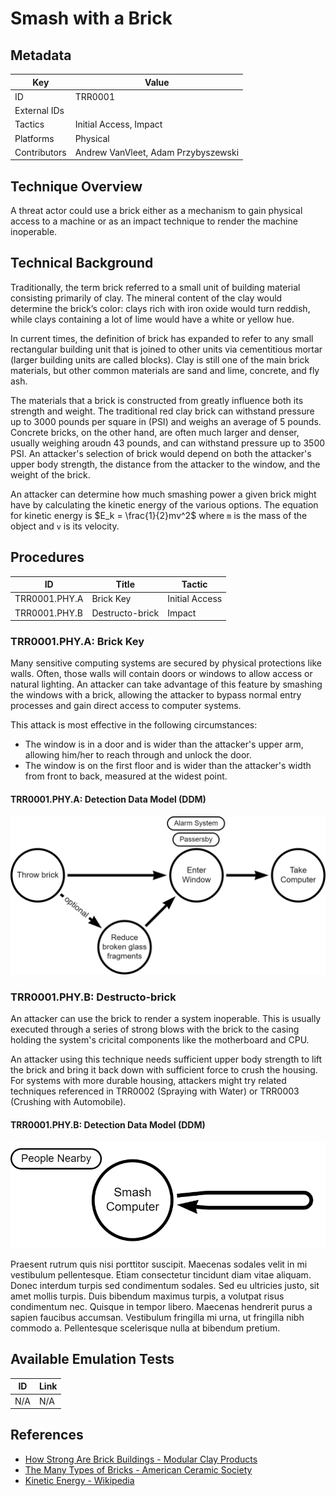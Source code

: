 # Smash with a Brick

## Metadata

| Key          | Value                                      |
|--------------|-------------------------------------|
| ID           | TRR0001                             |
| External IDs |                                     |
| Tactics      | Initial Access, Impact              |
| Platforms    | Physical                            |
| Contributors | Andrew VanVleet, Adam Przybyszewski |

## Technique Overview

A threat actor could use a brick either as a mechanism to gain physical access
to a machine or as an impact technique to render the machine inoperable.

## Technical Background

Traditionally, the term brick referred to a small unit of building material
consisting primarily of clay. The mineral content of the clay would determine
the brick’s color: clays rich with iron oxide would turn reddish, while clays
containing a lot of lime would have a white or yellow hue.

In current times, the definition of brick has expanded to refer to any small
rectangular building unit that is joined to other units via cementitious mortar
(larger building units are called blocks). Clay is still one of the main brick
materials, but other common materials are sand and lime, concrete, and fly ash.

The materials that a brick is constructed from greatly influence both its
strength and weight. The traditional red clay brick can withstand pressure up to
3000 pounds per square in (PSI) and weighs an average of 5 pounds. Concrete
bricks, on the other hand, are often much larger and denser, usually weighing
aroudn 43 pounds, and can withstand pressure up to 3500 PSI. An attacker's
selection of brick would depend on both the attacker's upper body strength, the
distance from the attacker to the window, and the weight of the brick.

An attacker can determine how much smashing power a given brick might have by
calculating the kinetic energy of the various options. The equation for kinetic
energy is $E_k = \frac{1}{2}mv^2$ where `m` is the mass of the object and `v` is
its velocity.

## Procedures

| ID            | Title           | Tactic         |
|---------------|-----------------|----------------|
| TRR0001.PHY.A | Brick Key       | Initial Access |
| TRR0001.PHY.B | Destructo-brick | Impact         |

### TRR0001.PHY.A: Brick Key

Many sensitive computing systems are secured by physical protections like walls.
Often, those walls will contain doors or windows to allow access or natural
lighting. An attacker can take advantage of this feature by smashing the windows
with a brick, allowing the attacker to bypass normal entry processes and gain
direct access to computer systems.

This attack is most effective in the following circumstances:

- The window is in a door and is wider than the attacker's upper arm, allowing
  him/her to reach through and unlock the door.
- The window is on the first floor and is wider than the attacker's width from
  front to back, measured at the widest point.

#### TRR0001.PHY.A: Detection Data Model (DDM)

![TRR0001.PHY.A DDM](ddms/trr0001.phy.a.png)

### TRR0001.PHY.B: Destructo-brick

An attacker can use the brick to render a system inoperable. This is usually
executed through a series of strong blows with the brick to the casing holding
the system's cricital components like the motherboard and CPU.

An attacker using this technique needs sufficient upper body strength to lift
the brick and bring it back down with sufficient force to crush the housing. For
systems with more durable housing, attackers might try related techniques
referenced in TRR0002 (Spraying with Water) or TRR0003 (Crushing with
Automobile).

#### TRR0001.PHY.B: Detection Data Model (DDM)

![TRR0001.PHY.B DDM](ddms/trr0001.phy.b.png)

Praesent rutrum quis nisi porttitor suscipit. Maecenas sodales velit in mi
vestibulum pellentesque. Etiam consectetur tincidunt diam vitae aliquam. Donec
interdum turpis sed condimentum sodales. Sed eu ultricies justo, sit amet mollis
turpis. Duis bibendum maximus turpis, a volutpat risus condimentum nec. Quisque
in tempor libero. Maecenas hendrerit purus a sapien faucibus accumsan.
Vestibulum fringilla mi urna, ut fringilla nibh commodo a. Pellentesque
scelerisque nulla at bibendum pretium.

## Available Emulation Tests

| ID            | Link             |
|---------------|------------------|
| N/A           | N/A              |

## References

- [How Strong Are Brick Buildings - Modular Clay Products]
- [The Many Types of Bricks - American Ceramic Society]
- [Kinetic Energy - Wikipedia]

[How Strong Are Brick Buildings - Modular Clay Products]: https://www.modularclayproducts.co.uk/news/strength-of-brick-buildings/
[The Many Types of Bricks - American Ceramic Society]: https://ceramics.org/ceramic-tech-today/the-many-types-of-bricks/
[Kinetic Energy - Wikipedia]: https://en.wikipedia.org/wiki/Kinetic_energy
